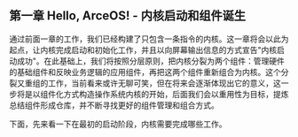 ## 第一章 Hello, ArceOS! - 内核启动和组件诞生



通过前面一章的工作，我们已经构建了只包含一条指令的内核。这一章将会以此为起点，让内核完成启动和初始化工作，并且以向屏幕输出信息的方式宣告"内核启动成功"。在此基础上，我们将按照分层原则，把内核分裂为两个组件：管理硬件的基础组件和反映业务逻辑的应用组件，再把这两个组件重新组合为内核。这个分裂又重组的工作，当前看来或许无聊可笑，但在将来会逐渐体现出它的意义，这一步将是以组件化方式构造操作系统内核的开始，后面我们会以重用性为目标，提炼总结组件形成仓库，并不断寻找更好的组件管理和组合方式。

下面，先来看一下在最初的启动阶段，内核需要完成哪些工作。



<script src="https://utteranc.es/client.js"
        repo="OSLearning365/blog-issues"
        issue-term="pathname"
        theme="github-light"
        crossorigin="anonymous"
        async>
</script>

